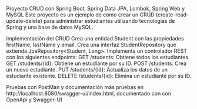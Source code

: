 
Proyecto CRUD con Spring Boot, Spring Data JPA, Lombok, Spring Web y MySQL
Este proyecto es un ejemplo de cómo crear un CRUD (create-read-update-delete) para administrar estudiantes utilizando tecnologías de Spring y una base de datos MySQL.


Implementación del CRUD
Crea una entidad Student con las propiedades firstName, lastName y email.
Crea una interfaz StudentRepository que extienda JpaRepository<Student, Long>.
Implementa un controlador REST con los siguientes endpoints:
GET /students: Obtiene todos los estudiantes.
GET /students/{id}: Obtiene un estudiante por su ID.
POST /students: Crea un nuevo estudiante.
PUT /students/{id}: Actualiza los datos de un estudiante existente.
DELETE /students/{id}: Elimina un estudiante por su ID.



Pruebas con PostMan y documentación más pruebas en http://localhost:8080/swagger-ui/index.html, documentado con con OpenApi y Swagger-UI


